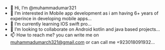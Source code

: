- 👋 Hi, I’m @muhammadumar321
- 👀 I’m interested in Mobile app development as i am having 6+ years of experince in developing mobile apps...
- 🌱 I’m currently learning IOS swift pro...
- 💞️ I’m looking to collaborate on Android kotlin and java based projects...
- 📫 How to reach me? you can write me on muhammadumarch321@gmail.com or can call me +923018091932...

<!---
muhammadumar321/muhammadumar321 is a ✨ special ✨ repository because its `README.md` (this file) appears on your GitHub profile.
You can click the Preview link to take a look at your changes.
--->
